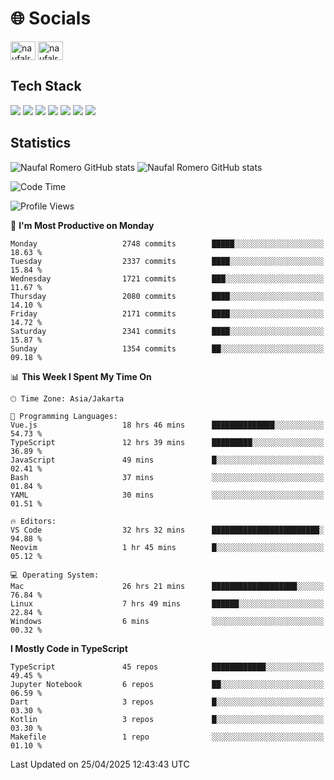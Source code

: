 <h1 align="">🌐 Socials</h1>
<p align="left">
<a href="https://linkedin.com/in/naufal-romero-putra-pratama-9ab816177/" target="blank"><img align="center" src="https://raw.githubusercontent.com/rahuldkjain/github-profile-readme-generator/master/src/images/icons/Social/linked-in-alt.svg" alt="naufalromero" height="30" width="40" /></a>
<a href="https://instagram.com/naufalromero" target="blank"><img align="center" src="https://raw.githubusercontent.com/rahuldkjain/github-profile-readme-generator/master/src/images/icons/Social/instagram.svg" alt="naufalromero" height="30" width="40" /></a>
</p>


<h2 align="">Tech Stack</h2>
<div align="">
  <img src="https://img.shields.io/badge/next.js-000000?style=for-the-badge&logo=nextdotjs&logoColor=white"/>
 <img src="https://img.shields.io/badge/typescript-%23007ACC.svg?style=for-the-badge&logo=typescript&logoColor=white"/>
 <img src="https://img.shields.io/badge/react-%2320232a.svg?style=for-the-badge&logo=react&logoColor=%2361DAFB"/>
 <img src="https://img.shields.io/badge/tailwindcss-%2338B2AC.svg?style=for-the-badge&logo=tailwind-css&logoColor=white"/>
 <img src="https://img.shields.io/badge/Prisma-3982CE?style=for-the-badge&logo=Prisma&logoColor=white"/>
 <img src="https://img.shields.io/badge/javascript-%23323330.svg?style=for-the-badge&logo=javascript&logoColor=%23F7DF1E"/>
 <img src="https://img.shields.io/badge/java-%23ED8B00.svg?style=for-the-badge&logo=openjdk&logoColor=white"/>
</div>


<h2 align="">Statistics</h2>
<div align="">
<img src="https://github-readme-stats-xi-nine-74.vercel.app/api?username=romves&show_icons=true&theme=tokyonight&include_all_commits=true&count_private=true" alt="Naufal Romero GitHub stats"/>
<img src="https://github-readme-stats-xi-nine-74.vercel.app/api/top-langs/?username=romves&theme=tokyonight&hide_border=false&include_all_commits=true&count_private=true&layout=compact" alt="Naufal Romero GitHub stats"/>
</div>

<!--START_SECTION:waka-->
![Code Time](http://img.shields.io/badge/Code%20Time-2%2C338%20hrs%2044%20mins-blue)

![Profile Views](http://img.shields.io/badge/Profile%20Views-1-blue)

📅 **I'm Most Productive on Monday** 

```text
Monday                   2748 commits        █████░░░░░░░░░░░░░░░░░░░░   18.63 % 
Tuesday                  2337 commits        ████░░░░░░░░░░░░░░░░░░░░░   15.84 % 
Wednesday                1721 commits        ███░░░░░░░░░░░░░░░░░░░░░░   11.67 % 
Thursday                 2080 commits        ████░░░░░░░░░░░░░░░░░░░░░   14.10 % 
Friday                   2171 commits        ████░░░░░░░░░░░░░░░░░░░░░   14.72 % 
Saturday                 2341 commits        ████░░░░░░░░░░░░░░░░░░░░░   15.87 % 
Sunday                   1354 commits        ██░░░░░░░░░░░░░░░░░░░░░░░   09.18 % 
```


📊 **This Week I Spent My Time On** 

```text
🕑︎ Time Zone: Asia/Jakarta

💬 Programming Languages: 
Vue.js                   18 hrs 46 mins      ██████████████░░░░░░░░░░░   54.73 % 
TypeScript               12 hrs 39 mins      █████████░░░░░░░░░░░░░░░░   36.89 % 
JavaScript               49 mins             █░░░░░░░░░░░░░░░░░░░░░░░░   02.41 % 
Bash                     37 mins             ░░░░░░░░░░░░░░░░░░░░░░░░░   01.84 % 
YAML                     30 mins             ░░░░░░░░░░░░░░░░░░░░░░░░░   01.51 % 

🔥 Editors: 
VS Code                  32 hrs 32 mins      ████████████████████████░   94.88 % 
Neovim                   1 hr 45 mins        █░░░░░░░░░░░░░░░░░░░░░░░░   05.12 % 

💻 Operating System: 
Mac                      26 hrs 21 mins      ███████████████████░░░░░░   76.84 % 
Linux                    7 hrs 49 mins       ██████░░░░░░░░░░░░░░░░░░░   22.84 % 
Windows                  6 mins              ░░░░░░░░░░░░░░░░░░░░░░░░░   00.32 % 
```

**I Mostly Code in TypeScript** 

```text
TypeScript               45 repos            ████████████░░░░░░░░░░░░░   49.45 % 
Jupyter Notebook         6 repos             ██░░░░░░░░░░░░░░░░░░░░░░░   06.59 % 
Dart                     3 repos             █░░░░░░░░░░░░░░░░░░░░░░░░   03.30 % 
Kotlin                   3 repos             █░░░░░░░░░░░░░░░░░░░░░░░░   03.30 % 
Makefile                 1 repo              ░░░░░░░░░░░░░░░░░░░░░░░░░   01.10 % 
```




 Last Updated on 25/04/2025 12:43:43 UTC
<!--END_SECTION:waka-->
